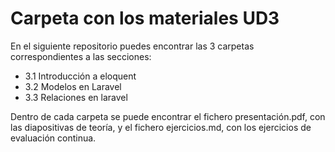 # Carpeta con los materiales UD3

En el siguiente repositorio puedes encontrar las 3 carpetas correspondientes a las secciones:

- 3.1 Introducción a eloquent
- 3.2 Modelos en Laravel 
- 3.3 Relaciones en laravel

Dentro de cada carpeta se puede encontrar el fichero presentación.pdf, con las diapositivas de teoría, y el fichero ejercicios.md, con los ejercicios de evaluación continua.


